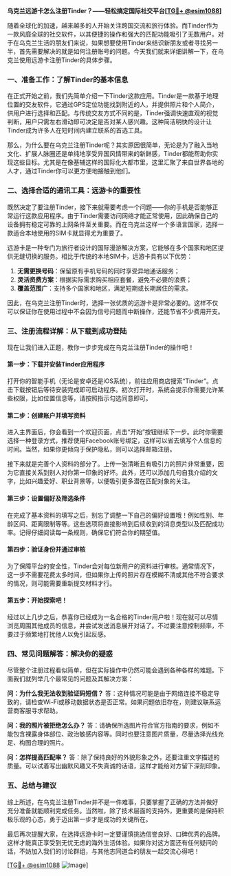 **乌克兰远游卡怎么注册Tinder？——轻松搞定国际社交平台[[TG💪+ @esim1088](https://t.me/s/esim1088)]**

随着全球化的加速，越来越多的人开始关注跨国交流和旅行体验。而Tinder作为一款风靡全球的社交软件，以其便捷的操作和强大的匹配功能吸引了无数用户。对于在乌克兰生活的朋友们来说，如果想要使用Tinder来结识新朋友或者寻找另一半，首先需要解决的就是如何注册账号的问题。今天我们就来详细讲解一下，在乌克兰使用远游卡注册Tinder的具体步骤。

### 一、准备工作：了解Tinder的基本信息

在正式开始之前，我们先简单介绍一下Tinder这款应用。Tinder是一款基于地理位置的交友软件，它通过GPS定位功能找到附近的人，并提供照片和个人简介，供用户进行选择和匹配。与传统交友方式不同的是，Tinder强调快速直观的视觉判断，用户只需左右滑动即可决定是否对某人感兴趣。这种简洁明快的设计让Tinder成为许多人在短时间内建立联系的首选工具。

那么，为什么要在乌克兰注册Tinder呢？其实原因很简单，无论是为了融入当地文化、扩展人脉圈还是单纯地享受异国风情带来的新鲜感，Tinder都能帮助你实现这些目标。尤其是在像基辅这样的国际化大都市里，这里汇聚了来自世界各地的人才，通过Tinder你可以更方便地接触到他们。

### 二、选择合适的通讯工具：远游卡的重要性

既然决定了要注册Tinder，接下来就需要考虑一个问题——你的手机是否能够正常运行这款应用程序。由于Tinder需要访问网络才能正常使用，因此确保自己的设备拥有稳定可靠的上网条件至关重要。而在乌克兰这样一个多语言国家，选择一款适合本地使用的SIM卡就显得尤为重要了。

远游卡是一种专门为旅行者设计的国际漫游解决方案，它能够在多个国家和地区提供无缝切换的服务。相比于传统的本地SIM卡，远游卡具有以下优势：
1. **无需更换号码**：保留原有手机号码的同时享受异地通话服务；
2. **灵活资费方案**：根据实际需求购买相应套餐，避免不必要的浪费；
3. **覆盖范围广**：支持多个国家和地区，满足短期或长期居住的需求。

因此，在乌克兰注册Tinder时，选择一张优质的远游卡是非常必要的。这样不仅可以保证你在使用过程中不会因为信号问题而中断操作，还能节省不少费用开支。

### 三、注册流程详解：从下载到成功登陆

现在让我们进入正题，教你一步步完成在乌克兰注册Tinder的操作吧！

#### 第一步：下载并安装Tinder应用程序
打开你的智能手机（无论是安卓还是iOS系统），前往应用商店搜索“Tinder”。点击下载按钮后等待安装完成即可启动程序。初次打开时，系统会提示你需要允许某些权限，比如位置信息等，请按照指示勾选同意即可。

#### 第二步：创建账户并填写资料
进入主界面后，你会看到一个欢迎页面，点击“开始”按钮继续下一步。此时你需要选择一种登录方式，推荐使用Facebook账号绑定，这样可以省去填写个人信息的时间。当然，如果你更倾向于保护隐私，则可以选择邮箱注册。

接下来就是完善个人资料的部分了。上传一张清晰且有吸引力的照片非常重要，因为它直接关系到别人对你第一印象的好坏。此外，还可以添加几句自我介绍的文字，比如兴趣爱好、职业背景等，以便吸引更多潜在匹配对象的关注。

#### 第三步：设置偏好及筛选条件
在完成了基本资料的填写之后，别忘了调整一下自己的偏好设置哦！例如性别、年龄区间、距离限制等等。这些选项将直接影响到后续收到的消息类型以及匹配成功率。记得仔细阅读每一条规则，确保它们符合你的期望值。

#### 第四步：验证身份并通过审核
为了保障平台的安全性，Tinder会对每位新用户的资料进行审核。通常情况下，这一步不需要花费太多时间，但如果你上传的照片存在模糊不清或其他不符合要求的情况，则可能需要重新提交材料才行。

#### 第五步：开始探索吧！
经过以上几步之后，恭喜你已经成为一名合格的Tinder用户啦！现在就可以尽情浏览周围其他成员的信息，并尝试发送消息展开对话了。不过要注意控制频率，不要过于频繁地打扰他人以免引起反感。

### 四、常见问题解答：解决你的疑惑

尽管整个注册过程看似简单，但在实际操作中仍然可能会遇到各种各样的难题。下面我们就列举几个最常见的问题及其解决方案：

**问：为什么我无法收到验证码短信？**
答：这种情况可能是由于网络连接不稳定导致的，请检查Wi-Fi或移动数据状态是否正常。如果问题依旧存在，则建议联系运营商客服寻求帮助。

**问：我的照片被拒绝怎么办？**
答：请确保所选图片符合官方指南的要求，例如不能包含裸露身体部位、政治敏感内容等。同时也要注意图片质量，尽量选择光线充足、构图合理的照片。

**问：怎样提高匹配率？**
答：除了保持良好的外貌形象之外，还要注重文字描述的质量。可以试着写出幽默风趣又不失真诚的话语，这样才能给对方留下深刻印象。

### 五、总结与建议

综上所述，在乌克兰注册Tinder并不是一件难事，只要掌握了正确的方法并做好充分准备就能顺利完成任务。当然啦，除了技术层面的支持外，更重要的是保持积极乐观的心态，勇于迈出第一步才是成功的关键所在。

最后再次提醒大家，在选择远游卡时一定要谨慎挑选信誉良好、口碑优秀的品牌。这样才能真正享受到无忧无虑的海外生活体验。如果你对这方面还有任何疑问的话，不妨加入我们的讨论群组，与其他志同道合的朋友一起交流心得吧！

[[TG💪+ @esim1088](https://t.me/s/esim1088) ![Image](https://i.postimg.cc/4NQfJmqS/Snipaste-2025-05-13-00-14-12.png)]